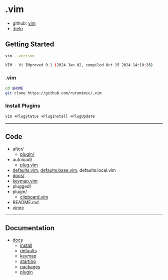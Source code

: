 # .vim

- github: [vim](https://github.com/vim/vim)
- [:help](https://vimhelp.org/)

## Getting Started

```bash
vim --verison

VIM - Vi IMproved 9.1 (2024 Jan 02, compiled Oct 15 2024 14:18:26)
```

### .vim

```bash
cd $HOME
git clone https://github.com/rurumimic/.vim
```

### Install Plugins

```bash
vim +PlugStatus +PlugInstall +PlugUpdate
```

---

## Code

- after/
  - [plugin/](after/plugin)
- autoload/
  - [plug.vim](autoload/plug.vim)
- [defaults.vim](defaults.vim), [defaults.base.vim](defaults.base.vim), defaults.local.vim
- [docs/](docs/README.md)
- [keymap.vim](keymap.vim)
- plugged/
- plugin/
  - [clipboard.vim](plugin/clipboard.vim)
- README.md
- [vimrc](vimrc)

---

## Documentation

- [docs](docs/README.md)
  - [install](docs/install.md)
  - [defaults](docs/defaults.md)
  - [keymap](docs/keymap.md)
  - [starting](docs/starting.md)
  - [packages](docs/packages.md)
  - [plugin](docs/plugin/README.md)

